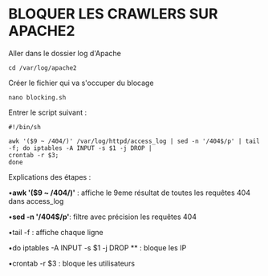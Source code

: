 # BLOQUER LES CRAWLERS SUR APACHE2

Aller dans le dossier log d'Apache

```
cd /var/log/apache2
```

Créer le fichier qui va s'occuper du blocage 

```
nano blocking.sh
```

Entrer le script suivant : 

```
#!/bin/sh

awk '($9 ~ /404/)' /var/log/httpd/access_log | sed -n '/404$/p' | tail -f; do iptables -A INPUT -s $1 -j DROP |
crontab -r $3;
done

```

Explications des étapes :

•**awk '($9 ~ /404/)'** : affiche le 9eme résultat de toutes les requêtes 404 dans access_log

•**sed -n '/404$/p'**: filtre avec précision les requêtes 404

•tail -f : affiche chaque ligne

•do iptables -A INPUT -s $1 -j DROP ** : bloque les IP

•crontab -r $3  : bloque les utilisateurs
